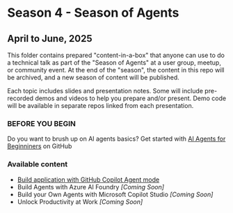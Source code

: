 # Season 4 - Season of Agents

## April to June, 2025

This folder contains prepared "content-in-a-box" that anyone can use to do a technical talk as part of the "Season of Agents" at a user group, meetup, or community event. At the end of the "season", the content in this repo will be archived, and a new season of content will be published.

Each topic includes slides and presentation notes. Some will include pre-recorded demos and videos to help you prepare and/or present. Demo code will be available in separate repos linked from each presentation.

### BEFORE YOU BEGIN

Do you want to brush up on AI agents basics? Get started with [AI Agents for Beginniners](https://github.com/microsoft/ai-agents-for-beginners) on GitHub

### Available content

- [Build application with GitHub Copilot Agent mode](build-applications-w-github-copilot-agent-mode.md)
- Build Agents with Azure AI Foundry _[Coming Soon]_
- Build your Own Agents with Microsoft Copilot Studio _[Coming Soon]_
- Unlock Productivity at Work _[Coming Soon]_

<!--### QR Code/Attendee Survey

Whether you use the content provided here directly or adapt to make it your own, please include the provided "Season of AI" QR code slide at the end of your talk. The code links to an attendee survey that helps us better understand how this content is being used so we can keep making more of it in the future!

QR code is available in three formats:

1. [QR code image](SeasonOfAI-AttendeeSurvey-QR.png) (add to your own slide)
2. [Image of QR code slide](SeasonOfAI-AttendeeSurveyQR-Slide.png) (just paste in to your deck)
3. [QR code slide](SeasonOfAI-AttendeeSurveyQR-Slide.pptx) (add to your PowerPoint)-->
